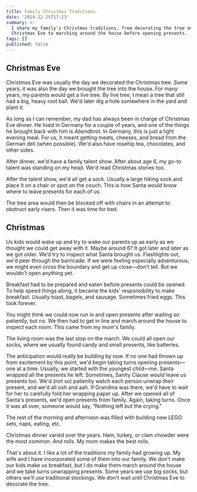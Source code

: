 ```yaml
---
title: Family Christmas Traditions
date: '2024-12-25T17:23'
summary: >-
  I share my family's Christmas traditions, from decorating the tree on
  Christmas Eve to marching around the house before opening presents.
tags: []
published: false
---
```

## Christmas Eve

Christmas Eve was usually the day we decorated the Christmas tree. Some years, it was also the day we brought the tree into the house. For many years, my parents would get a live tree. By live tree, I mean a tree that still had a big, heavy root ball. We'd later dig a hole somewhere in the yard and plant it.

As long as I can remember, my dad has always been in charge of Christmas Eve dinner. He lived in Germany for a couple of years, and one of the things he brought back with him is _Abendbrot_.  In Germany, this is just a light evening meal. For us, it meant getting meats, cheeses, and bread from the German deli (when possible). We'd also have rosehip tea, chocolates, and other sides.

After dinner, we'd have a family talent show. After about age 6, my go-to talent was standing on my head. We'd read Christmas stories too.

After the talent show, we'd all get a sock. Usually a large hiking sock and place it on a chair or spot on the couch. This is how Santa would know where to leave presents for each of us.

The tree area would then be blocked off with chairs in an attempt to obstruct early risers. Then it was time for bed.

## Christmas

Us kids would wake up and try to wake our parents up as early as we thought we could get away with it. Maybe around 6? It got later and later as we got older. We’d try to inspect what Santa brought us. Flashlights out, we'd peer through the barricade. If we were feeling especially adventurous, we might even cross the boundary and get up close—don't tell. But we wouldn't open anything yet.

Breakfast had to be prepared and eaten before presents could be opened. To help speed things along, it became the kids' responsibility to make breakfast. Usually toast, bagels, and sausage. Sometimes fried eggs. This took forever.

You might think we could now run in and open presents after waiting so patiently, but no. We then had to get in line and march around the house to inspect each room. This came from my mom's family.

The living room was the last stop on the march. We could all open our socks, where we usually found candy and small presents, like batteries.

The anticipation would really be building by now. If no one had thrown up from excitement by this point, we'd begin taking turns opening presents—one at a time. Usually, we started with the youngest child—me. Santa wrapped all the presents he left. Sometimes, Sanity Clause would leave us presents too. We'd (not so) patiently watch each person unwrap their present, and we'd all ooh and aah. If Grandma was there, we'd have to wait for her to carefully fold her wrapping paper up. After we opened all of Santa's presents, we'd open presents from family. Again, taking turns. Once it was all over, someone would say, “Nothing left but the crying."

The rest of the morning and afternoon was filled with building new LEGO sets, naps, eating, etc.

Christmas dinner varied over the years. Ham, turkey, or clam chowder were the most common. And rolls. My mom makes the best rolls.

That's about it. I like a lot of the traditions my family had growing up. My wife and I have incorporated some of them into our family. We don't make our kids make us breakfast, but I do make them march around the house and we take turns unwrapping presents. Some years we use big socks, but others we'll use traditional stockings. We don't wait until Christmas Eve to decorate the tree.
